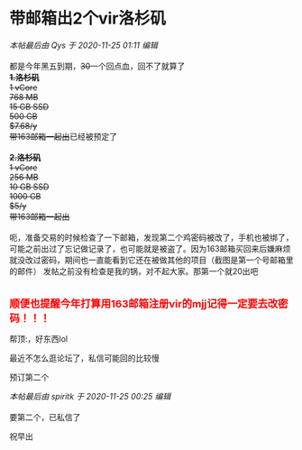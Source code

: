 # 带邮箱出2个vir洛杉矶


<i class="pstatus"> 本帖最后由 Qys 于 2020-11-25 01:11 编辑 </i><br />
<br />
都是今年黑五到期，<strike>30</strike>一个回点血，回不了就算了<br />
<strike><strong>1.洛杉矶</strong><br />
1 vCore<br />
768 MB<br />
15 GB SSD<br />
500 GB<br />
$7.68/y<br />
带163邮箱一起出</strike>已经被预定了<br />
<br />
<strike><strong>2.洛杉矶</strong><br />
1 vCore<br />
256 MB<br />
10 GB SSD<br />
1000 GB<br />
$5/y<br />
带163邮箱一起出</strike><br />
<br />
呃，准备交易的时候检查了一下邮箱，发现第二个鸡密码被改了，手机也被绑了，可能之前出过了忘记做记录了，也可能就是被盗了。因为163邮箱买回来后嫌麻烦就没改过密码，期间也一直能看到它还在被做其他的项目（截图是第一个号邮箱里的邮件）<img src="static/image/smiley/default/sweat.gif" smilieid="10" border="0" alt="" /> 发帖之前没有检查是我的锅，对不起大家。那第一个就20出吧<img src="static/image/smiley/default/sweat.gif" smilieid="10" border="0" alt="" /> <br />
<br />
<img id="aimg_mWnif" onclick="zoom(this, this.src, 0, 0, 0)" class="zoom" src="https://s3.ax1x.com/2020/11/25/DUMkhd.png" onmouseover="img_onmouseoverfunc(this)" onload="thumbImg(this)" border="0" alt="" /><br />
<br />
<font color="Red"><font size="4"><strong>顺便也提醒今年打算用163邮箱注册vir的mjj记得一定要去改密码！！！</strong></font></font>

帮顶:，好东西lol<img id="aimg_vlOoH" onclick="zoom(this, this.src, 0, 0, 0)" class="zoom" src="https://cdn.jsdelivr.net/gh/hishis/forum-master/public/images/patch.gif" onmouseover="img_onmouseoverfunc(this)" onload="thumbImg(this)" border="0" alt="" />

最近不怎么逛论坛了，私信可能回的比较慢

预订第二个

<i class="pstatus"> 本帖最后由 spiritk 于 2020-11-25 00:25 编辑 </i><br />
<br />
要第二个，已私信了

祝早出
